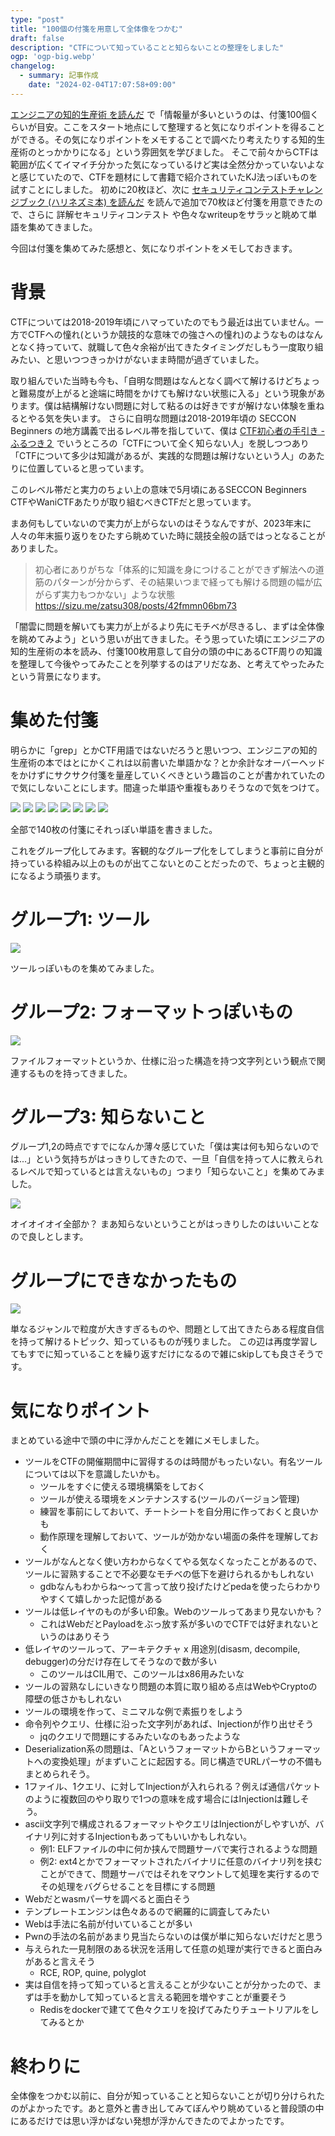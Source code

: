 ```yaml
---
type: "post"
title: "100個の付箋を用意して全体像をつかむ"
draft: false
description: "CTFについて知っていることと知らないことの整理をしました"
ogp: 'ogp-big.webp'
changelog:
  - summary: 記事作成
    date: "2024-02-04T17:07:58+09:00"
---
```


<!-- titleは自動で入る -->
[エンジニアの知的生産術 を読んだ](https://blog.uta8a.net/diary/2024-02-02-engineer-knowledge-productivity) で「情報量が多いというのは、付箋100個くらいが目安。ここをスタート地点にして整理すると気になりポイントを得ることができる。その気になりポイントをメモすることで調べたり考えたりする知的生産術のとっかかりになる」という雰囲気を学びました。
そこで前々からCTFは範囲が広くてイマイチ分かった気になっているけど実は全然分かっていないよなと感じていたので、CTFを題材にして書籍で紹介されていたKJ法っぽいものを試すことにしました。
初めに20枚ほど、次に [セキュリティコンテストチャレンジブック (ハリネズミ本) を読んだ](https://blog.uta8a.net/post/2024-02-03-hedgehog-ctf) を読んで追加で70枚ほど付箋を用意できたので、さらに 詳解セキュリティコンテスト や色々なwriteupをサラッと眺めて単語を集めてきました。

今回は付箋を集めてみた感想と、気になりポイントをメモしておきます。

# 背景

CTFについては2018-2019年頃にハマっていたのでもう最近は出ていません。一方でCTFへの憧れ(というか競技的な意味での強さへの憧れ)のようなものはなんとなく持っていて、就職して色々余裕が出てきたタイミングだしもう一度取り組みたい、と思いつつきっかけがないまま時間が過ぎていました。

取り組んでいた当時も今も、「自明な問題はなんとなく調べて解けるけどちょっと難易度が上がると途端に時間をかけても解けない状態に入る」という現象があります。僕は結構解けない問題に対して粘るのは好きですが解けない体験を重ねるとやる気を失います。
さらに自明な問題は2018-2019年頃の SECCON Beginners の地方講義で出るレベル帯を指していて、僕は [CTF初心者の手引き - ふるつき２](https://furutsuki2.hatenablog.com/entry/2022/10/07/191905) でいうところの「CTFについて全く知らない人」を脱しつつあり「CTFについて多少は知識があるが、実践的な問題は解けないという人」のあたりに位置していると思っています。

このレベル帯だと実力のちょい上の意味で5月頃にあるSECCON Beginners CTFやWaniCTFあたりが取り組むべきCTFだと思っています。

まあ何もしていないので実力が上がらないのはそうなんですが、2023年末に人々の年末振り返りをひたすら眺めていた時に競技全般の話ではっとなることがありました。

> 初心者にありがちな「体系的に知識を身につけることができず解法への道筋のパターンが分からず、その結果いつまで経っても解ける問題の幅が広がらず実力もつかない」ような状態
> https://sizu.me/zatsu308/posts/42fmmn06bm73

「闇雲に問題を解いても実力が上がるより先にモチベが尽きるし、まずは全体像を眺めてみよう」という思いが出てきました。そう思っていた頃にエンジニアの知的生産術の本を読み、付箋100枚用意して自分の頭の中にあるCTF周りの知識を整理して今後やってみたことを列挙するのはアリだなあ、と考えてやったみたという背景になります。

# 集めた付箋

明らかに「grep」とかCTF用語ではないだろうと思いつつ、エンジニアの知的生産術の本ではとにかくこれは以前書いた単語かな？とか余計なオーバーヘッドをかけずにサクサク付箋を量産していくべきという趣旨のことが書かれていたので気にしないことにします。間違った単語や重複もありそうなので気をつけて。

![](./p-1.png)
![](./p-2.png)
![](./p-3.png)
![](./p-4.png)
![](./p-5.png)
![](./p-6.png)
![](./p-7.png)
![](./p-8.png)

全部で140枚の付箋にそれっぽい単語を書きました。

これをグループ化してみます。客観的なグループ化をしてしまうと事前に自分が持っている枠組み以上のものが出てこないとのことだったので、ちょっと主観的になるよう頑張ります。

# グループ1: ツール

![](./p-9.png)

ツールっぽいものを集めてみました。

# グループ2: フォーマットっぽいもの

![](./p-10.png)

ファイルフォーマットというか、仕様に沿った構造を持つ文字列という観点で関連するものを持ってきました。

# グループ3: 知らないこと

グループ1,2の時点ですでになんか薄々感じていた「僕は実は何も知らないのでは...」という気持ちがはっきりしてきたので、一旦「自信を持って人に教えられるレベルで知っているとは言えないもの」つまり「知らないこと」を集めてみました。

![](./p-11.png)

オイオイオイ全部か？
まあ知らないということがはっきりしたのはいいことなので良しとします。

# グループにできなかったもの

![](./p-12.png)

単なるジャンルで粒度が大きすぎるものや、問題として出てきたらある程度自信を持って解けるトピック、知っているものが残りました。
この辺は再度学習してもすでに知っていることを繰り返すだけになるので雑にskipしても良さそうです。

# 気になりポイント

まとめている途中で頭の中に浮かんだことを雑にメモしました。

- ツールをCTFの開催期間中に習得するのは時間がもったいない。有名ツールについては以下を意識したいかも。
  - ツールをすぐに使える環境構築をしておく
  - ツールが使える環境をメンテナンスする(ツールのバージョン管理)
  - 練習を事前にしておいて、チートシートを自分用に作っておくと良いかも
  - 動作原理を理解しておいて、ツールが効かない場面の条件を理解しておく
- ツールがなんとなく使い方わからなくてやる気なくなったことがあるので、ツールに習熟することで不必要なモチベの低下を避けられるかもしれない
  - gdbなんもわからね〜って言って放り投げたけどpedaを使ったらわかりやすくて嬉しかった記憶がある
- ツールは低レイヤのものが多い印象。Webのツールってあまり見ないかも？
  - これはWebだとPayloadをぶっ放す系が多いのでCTFでは好まれないというのはありそう
- 低レイヤのツールって、アーキテクチャ x 用途別(disasm, decompile, debugger)の分だけ存在してそうなので数が多い
  - このツールはCIL用で、このツールはx86用みたいな
- ツールの習熟なしにいきなり問題の本質に取り組める点はWebやCryptoの障壁の低さかもしれない
- ツールの環境を作って、ミニマルな例で素振りをしよう
- 命令列やクエリ、仕様に沿った文字列があれば、Injectionが作り出せそう
  - jqのクエリで問題にするみたいなのもあったような
- Deserialization系の問題は、「AというフォーマットからBというフォーマットへの変換処理」がまずいことに起因する。同じ構造でURLパーサの不備もまとめられそう。
- 1ファイル、1クエリ、に対してInjectionが入れられる？例えば通信パケットのように複数回のやり取りで1つの意味を成す場合にはInjectionは難しそう。
- ascii文字列で構成されるフォーマットやクエリはInjectionがしやすいが、バイナリ列に対するInjectionもあってもいいかもしれない。
  - 例1: ELFファイルの中に何か挟んで問題サーバで実行されるような問題
  - 例2: ext4とかでフォーマットされたバイナリに任意のバイナリ列を挟むことができて、問題サーバではそれをマウントして処理を実行するのでその処理をバグらせることを目標にする問題
- Webだとwasmパーサを調べると面白そう
- テンプレートエンジンは色々あるので網羅的に調査してみたい
- Webは手法に名前が付いていることが多い
- Pwnの手法の名前があまり見当たらないのは僕が単に知らないだけだと思う
- 与えられた一見制限のある状況を活用して任意の処理が実行できると面白みがあると言えそう
  - RCE, ROP, quine, polyglot
- 実は自信を持って知っていると言えることが少ないことが分かったので、まずは手を動かして知っていると言える範囲を増やすことが重要そう
  - Redisをdockerで建てて色々クエリを投げてみたりチュートリアルをしてみるとか

# 終わりに

全体像をつかむ以前に、自分が知っていることと知らないことが切り分けられたのがよかったです。あと意外と書き出してみてぼんやり眺めていると普段頭の中にあるだけでは思い浮かばない発想が浮かんできたのでよかったです。
